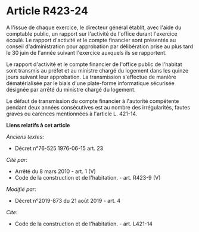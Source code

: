 # Article R423-24

A l'issue de chaque exercice, le directeur général établit, avec l'aide du comptable public, un rapport sur l'activité de
l'office durant l'exercice écoulé. Le rapport d'activité et le compte financier sont présentés au conseil d'administration
pour approbation par délibération prise au plus tard le 30 juin de l'année suivant l'exercice auxquels ils se rapportent. 

Le rapport d'activité et le compte financier de l'office public de l'habitat sont transmis au préfet et au ministre chargé du
logement dans les quinze jours suivant leur approbation. La transmission s'effectue de manière dématérialisée par le biais
d'une plate-forme informatique sécurisée désignée par arrêté du ministre chargé du logement. 

Le défaut de transmission du compte financier à l'autorité compétente pendant deux années consécutives est au nombre des
irrégularités, fautes graves ou carences mentionnées à l'article L. 421-14.

**Liens relatifs à cet article**

_Anciens textes_:

  - Décret n°76-525 1976-06-15 art. 23

_Cité par_:

  - Arrêté du 8 mars 2010 - art. 1 (V)
  - Code de la construction et de l'habitation. - art. R423-9 (V)

_Modifié par_:

  - Décret n°2019-873 du 21 août 2019 - art. 4

_Cite_:

  - Code de la construction et de l'habitation. - art. L421-14

